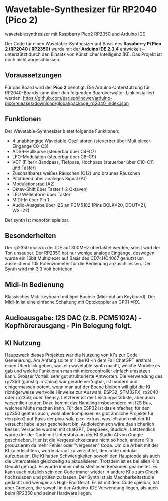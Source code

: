 # Wavetable-Synthesizer für RP2040 (Pico 2)
wavetablesynthesizer mit Raspberry Pico2 RP2350 und Arduino IDE

Der Code für einen Wavetable-Synthesizer auf Basis des **Raspberry Pi Pico 2 (RP2040 / RP2350)** wurde mit der **Arduino IDE 2.3.4** entwickelt – unterstützt durch den Einsatz von Künstlicher Intelligenz (KI). Das Projekt ist noch nicht abgeschlossen.

## Voraussetzungen

Für das Board wird der **Pico 2** benötigt. Die Arduino-Unterstützung für RP2040-Boards kann über den folgenden Boardverwalter-Link installiert werden:
https://github.com/earlephilhower/arduino-pico/releases/download/global/package_rp2040_index.json
## Funktionen

Der Wavetable-Synthesizer bietet folgende Funktionen:

- 4 unabhängige Wavetable-Oszillatoren (steuerbar über Multiplexer-Eingänge C0–C3)
- ADSR-Hüllkurve (steuerbar über C4–C7)
- LFO-Modulation (steuerbar über C8–C9)
- VCF (Filter): Bandpass, Tiefpass, Hochpass (steuerbar über C10–C11 und Taster)
- Zuschaltbares weißes Rauschen (C12) und braunes Rauschen
- Pitchbend über analoges Signal (A1)
- Modulationsrad (A2)
- Oktav-Shift über Taster (-2 Oktaven)
- LFO Wellenform über Taster
- MIDI-In über Pin 1
- Audio-Ausgabe über I2S an PCM5102 (Pins BCLK=20, DOUT=21, WS=22)

Der synth ist monofon spielbar.

## Besonderheiten
Der rp2350 muss in der IDE auf 300MHz übertaktet werden, sonst wird der Ton unsauber. Der RP2350 hat nur wenige analoge Eingänge, deswegen wurde ein 16bit Multiplexer auf Basis des CD74HC4067 genutzt um ausreichend 10k Potenziometer für die Bedienung anzuschliessen. Der Synth wird mit 3,3 Volt betrieben.

## Midi-In Bedienung
Klassisches Midi-keyboard mit 5pol.Buchse (Midi-out am Keyboard). Der Midi-In ist eine einfache Schaltung mit Optokoppler an GP01 =RX.

## Audioausgabe: I2S DAC (z.B. PCM5102A) - Kopfhörerausgang - Pin Belegung folgt.

## KI Nutzung
Haupzweck dieses Projektes war die Nutzung von KI's zur Code Generierung. Am Anfang sollte mir die KI -in dem Fall ChatGPT erstmal einen Überblick geben, was ein wavetable synth macht, welche Modelle es gab und welche Funktionen man mit microcontroller einfach umsetzen kann. Grosser Vorteil: sehr gut strukturierte Antworten. Die Verwendung des rp2350 (günstig in China) war gerade verfügbar, ist modern und einigermassen potent. wenn man auf der Ebene bleiben will gibt die KI richtigerweise wertvolle Hinweise zur Auswahl. ESP32, STM32FX, rp2040 oder rp2350, oder Teensy. Letzterer ist der Leistungsstärkste, aber auch wesentlich teurer. Dazu kommt das Handling insbesondere mit I2S Bus, welches Mühe machen kann. Für den ESP32 ist das einfacher, für den rp2350 geht es auch, wohl aber komplexer. es gibt ähnliche Projekte für den pico2 auf Basis der pico-sdk, pico-extras, was ich auch mit der KI versucht habe, aber gescheitert bin. Audiotechnisch wäre das sicherlich besser. Versuche wurden mit chatGPT, DeepSeek, StudioAI. Letztendlich wurde der der Code mit Unterstützung der KI Studio AI von Google geschrieben. Hier ist die Vergesslichkeitsrate nicht so hoch, andere KI's produzieren da mehr Fehler oder "vergessen" Code. Um die Arbeit mit der KI zu erleichtern, wurde darauf zu verzichtet, den code modular aufzubauen. Die KI hatten Schwierigkeiten sowohl den Hauptcode als auch die Unterdateien gleichzeitig zu aktualisieren. Trotzdem ist es bei allen KI's Geduld gefragt. Es wurde immer mit kostenlosen Bersionen gearbeitet. Es kann auch nützlich sein den Code immer wieder in andere KI's zum Check hochzuladen und prüfen zu lassen. Der Synth ist als Machbarkeitsstudie gedacht und weniger als High-End Gerät. Es ist mit dem Code spielbar, hat aber Grenzen, die sowohl in der Arduino-IDE Verwendung liegen, als auch beim RP2350 und seiner Hardware liegen.
